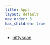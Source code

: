 ```yaml
---
title: Apps
layout: default
nav_order: 3
has_children: true
---
```


- [niftyscan](../apps/niftyscan/)

